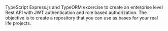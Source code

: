 TypeScript Express.js and TypeORM excercise to create an enterprise level Rest API with JWT authentication and role based authorization. The objective is to create a repository that you can use as bases for your real life projects.